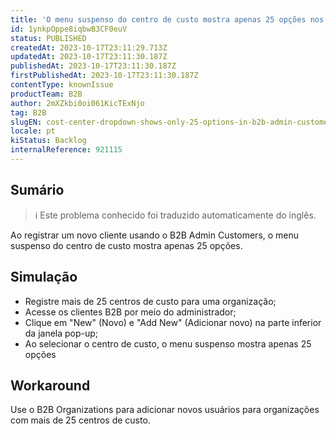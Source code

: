 ```yaml
---
title: 'O menu suspenso do centro de custo mostra apenas 25 opções nos clientes do B2B Admin'
id: 1ynkpOppe8iqbwB3CF0euV
status: PUBLISHED
createdAt: 2023-10-17T23:11:29.713Z
updatedAt: 2023-10-17T23:11:30.187Z
publishedAt: 2023-10-17T23:11:30.187Z
firstPublishedAt: 2023-10-17T23:11:30.187Z
contentType: knownIssue
productTeam: B2B
author: 2mXZkbi0oi061KicTExNjo
tag: B2B
slugEN: cost-center-dropdown-shows-only-25-options-in-b2b-admin-customers
locale: pt
kiStatus: Backlog
internalReference: 921115
---
```


## Sumário

>ℹ️ Este problema conhecido foi traduzido automaticamente do inglês.


Ao registrar um novo cliente usando o B2B Admin Customers, o menu suspenso do centro de custo mostra apenas 25 opções.

## Simulação



- Registre mais de 25 centros de custo para uma organização;
- Acesse os clientes B2B por meio do administrador;
- Clique em "New" (Novo) e "Add New" (Adicionar novo) na parte inferior da janela pop-up;
- Ao selecionar o centro de custo, o menu suspenso mostra apenas 25 opções

## Workaround


Use o B2B Organizations para adicionar novos usuários para organizações com mais de 25 centros de custo.




